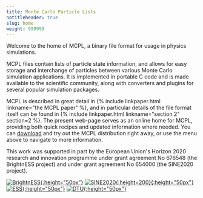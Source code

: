 ```yaml
---
title: Monte Carlo Particle Lists
notitleheader: true
slug: home
weight: 999999
---
```


Welcome to the home of MCPL, a binary file format for usage in physics simulations.

MCPL files contain lists of particle state information, and allows for easy
storage and interchange of particles between various Monte Carlo simulation
applications. It is implemented in portable C code and is made available to the
scientific community, along with converters and plugins for several popular
simulation packages.

MCPL is described in great detail in {% include
linkpaper.html linkname="the MCPL paper" %}, and in particular details of the file format itself can be
found in {% include linkpaper.html linkname="section 2"
section=2 %}. The present web-page serves as an online home for MCPL, providing
both quick recipes and updated information where needed. You can [download](LOCAL:get)
and try out the MCPL distribution right away, or use the
menu above to navigate to more information.

This work was supported in part by the European Union's Horizon 2020 research
and innovation programme under grant agreement No 676548 (the BrightnESS
project) and under grant agreement No 654000 (the SINE2020 project).

[![BrightnESS](LOCAL:images/brightness_logo.png){:height="50px"}](https://brightness.esss.se/)
[![SINE2020](LOCAL:images/sine2020_logo.png){:height=200}{:height="50px"}](http://www.sine2020.eu/)
[![ESS](LOCAL:images/ess-logo.png){:height="50px"}](http://europeanspallationsource.se/)
[![DTU](LOCAL:images/DTU-logo.png){:height="50px"}](http://www.dtu.dk/)

